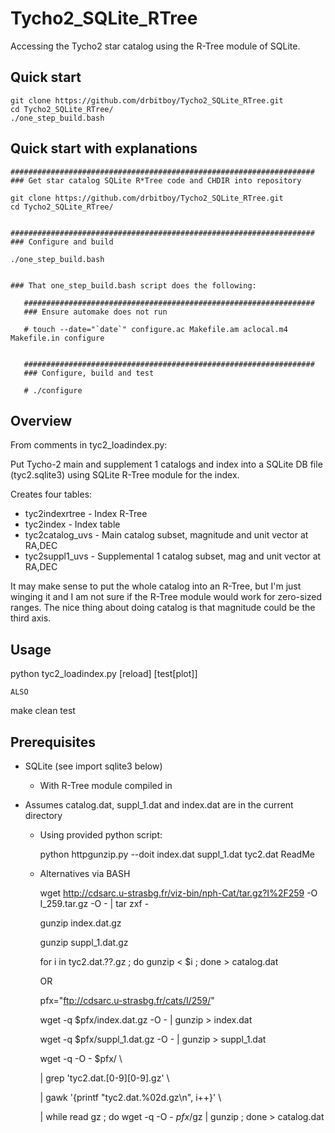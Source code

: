 Tycho2_SQLite_RTree
===================

Accessing the Tycho2 star catalog using the R-Tree module of SQLite.


Quick start
----

    git clone https://github.com/drbitboy/Tycho2_SQLite_RTree.git
    cd Tycho2_SQLite_RTree/
    ./one_step_build.bash


Quick start with explanations
----

    ####################################################################
    ### Get star catalog SQLite R*Tree code and CHDIR into repository

    git clone https://github.com/drbitboy/Tycho2_SQLite_RTree.git
    cd Tycho2_SQLite_RTree/


    ####################################################################
    ### Configure and build

    ./one_step_build.bash


    ### That one_step_build.bash script does the following:

       #################################################################
       ### Ensure automake does not run

       # touch --date="`date`" configure.ac Makefile.am aclocal.m4 Makefile.in configure


       #################################################################
       ### Configure, build and test

       # ./configure 


Overview
----

From comments in tyc2_loadindex.py:

Put Tycho-2 main and supplement 1 catalogs and index into a SQLite DB
file (tyc2.sqlite3) using SQLite R-Tree module for the index.

Creates four tables:

- tyc2indexrtree  - Index R-Tree
- tyc2index       - Index table
- tyc2catalog_uvs - Main catalog subset, magnitude and unit vector at RA,DEC
- tyc2suppl1_uvs  - Supplemental 1 catalog subset, mag and unit vector at RA,DEC

It may make sense to put the whole catalog into an R-Tree, but I'm just winging it and I am not sure if the R-Tree module would work for zero-sized ranges.
The nice thing about doing catalog is that magnitude could be the third axis.

Usage
----

  python tyc2_loadindex.py [reload] [test[plot]]

    ALSO

  make clean test


Prerequisites
----

- SQLite (see import sqlite3 below)

  - With R-Tree module compiled in

- Assumes catalog.dat, suppl_1.dat and index.dat are in the current
  directory

  - Using provided python script:

      python httpgunzip.py --doit index.dat suppl_1.dat tyc2.dat ReadMe


  - Alternatives via BASH

      wget http://cdsarc.u-strasbg.fr/viz-bin/nph-Cat/tar.gz?I%2F259 -O I_259.tar.gz -O - | tar zxf -

      gunzip index.dat.gz

      gunzip suppl_1.dat.gz

      for i in tyc2.dat.??.gz ; do gunzip < $i ; done > catalog.dat

    OR 

      pfx="ftp://cdsarc.u-strasbg.fr/cats/I/259/"

      wget -q $pfx/index.dat.gz -O - | gunzip > index.dat

      wget -q $pfx/suppl_1.dat.gz -O - | gunzip > suppl_1.dat

      wget -q -O - $pfx/ \

      | grep 'tyc2.dat.[0-9][0-9].gz' \

      | gawk '{printf "tyc2.dat.%02d.gz\n", i++}' \

      | while read gz ; do wget -q -O - $pfx/$gz | gunzip ; done > catalog.dat

